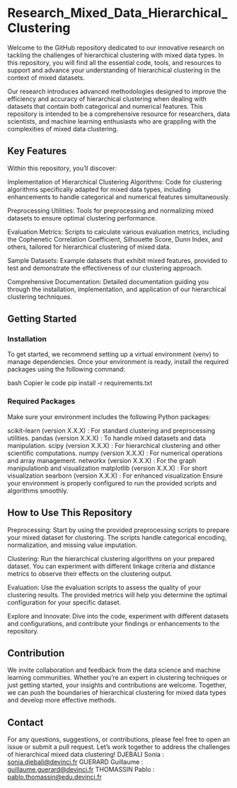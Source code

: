 # Research_Mixed_Data_Hierarchical_Clustering

Welcome to the GitHub repository dedicated to our innovative research on tackling the challenges of hierarchical clustering with mixed data types. In this repository, you will find all the essential code, tools, and resources to support and advance your understanding of hierarchical clustering in the context of mixed datasets.

Our research introduces advanced methodologies designed to improve the efficiency and accuracy of hierarchical clustering when dealing with datasets that contain both categorical and numerical features. This repository is intended to be a comprehensive resource for researchers, data scientists, and machine learning enthusiasts who are grappling with the complexities of mixed data clustering.

## Key Features
Within this repository, you’ll discover:

Implementation of Hierarchical Clustering Algorithms: Code for clustering algorithms specifically adapted for mixed data types, including enhancements to handle categorical and numerical features simultaneously.

Preprocessing Utilities: Tools for preprocessing and normalizing mixed datasets to ensure optimal clustering performance.

Evaluation Metrics: Scripts to calculate various evaluation metrics, including the Cophenetic Correlation Coefficient, Silhouette Score, Dunn Index, and others, tailored for hierarchical clustering of mixed data.

Sample Datasets: Example datasets that exhibit mixed features, provided to test and demonstrate the effectiveness of our clustering approach.

Comprehensive Documentation: Detailed documentation guiding you through the installation, implementation, and application of our hierarchical clustering techniques.

## Getting Started
### Installation
To get started, we recommend setting up a virtual environment (venv) to manage dependencies. Once your environment is ready, install the required packages using the following command:

bash
Copier le code
pip install -r requirements.txt
### Required Packages
Make sure your environment includes the following Python packages:

scikit-learn (version X.X.X) : For standard clustering and preprocessing utilities.
pandas (version X.X.X) : To handle mixed datasets and data manipulation.
scipy (version X.X.X) : For hierarchical clustering and other scientific computations.
numpy (version X.X.X) : For numerical operations and array management.
networkx (version X.X.X) : For the graph manipulationb and visualization
matplotlib (version X.X.X) : For short visualization
searborn (version X.X.X) : For enhanced visualization
Ensure your environment is properly configured to run the provided scripts and algorithms smoothly.

## How to Use This Repository
Preprocessing: Start by using the provided preprocessing scripts to prepare your mixed dataset for clustering. The scripts handle categorical encoding, normalization, and missing value imputation.

Clustering: Run the hierarchical clustering algorithms on your prepared dataset. You can experiment with different linkage criteria and distance metrics to observe their effects on the clustering output.

Evaluation: Use the evaluation scripts to assess the quality of your clustering results. The provided metrics will help you determine the optimal configuration for your specific dataset.

Explore and Innovate: Dive into the code, experiment with different datasets and configurations, and contribute your findings or enhancements to the repository.

## Contribution
We invite collaboration and feedback from the data science and machine learning communities. Whether you’re an expert in clustering techniques or just getting started, your insights and contributions are welcome. Together, we can push the boundaries of hierarchical clustering for mixed data types and develop more effective methods.

## Contact
For any questions, suggestions, or contributions, please feel free to open an issue or submit a pull request. Let’s work together to address the challenges of hierarchical mixed data clustering!
DJEBALI Sonia : sonia.djebali@devinci.fr
GUERARD Guillaume : guillaume.guerard@devinci.fr
THOMASSIN Pablo : pablo.thomassin@edu.devinci.fr
